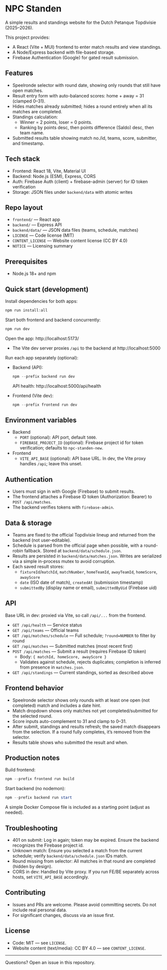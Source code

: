 # NPC Standen

A simple results and standings website for the Dutch Petanque Topdivisie (2025–2026).

This project provides:
- A React (Vite + MUI) frontend to enter match results and view standings.
- A Node/Express backend with file-based storage.
- Firebase Authentication (Google) for gated result submission.

## Features

- Speelronde selector with round date, showing only rounds that still have open matches.
- Result entry form with auto-balanced scores: home + away = 31 (clamped 0–31).
- Hides matches already submitted; hides a round entirely when all its matches are completed.
- Standings calculation:
  - Winner = 2 points, loser = 0 points.
  - Ranking by points desc, then points difference (Saldo) desc, then team name.
- Submitted results table showing match no./id, teams, score, submitter, and timestamp.

## Tech stack

- Frontend: React 18, Vite, Material UI
- Backend: Node.js (ESM), Express, CORS
- Auth: Firebase Auth (client) + firebase-admin (server) for ID token verification
- Storage: JSON files under `backend/data` with atomic writes

## Repo layout

- `frontend/` — React app
- `backend/` — Express API
- `backend/data/` — JSON data files (teams, schedule, matches)
- `LICENSE` — Code license (MIT)
- `CONTENT_LICENSE` — Website content license (CC BY 4.0)
- `NOTICE` — Licensing summary

## Prerequisites

- Node.js 18+ and npm

## Quick start (development)

Install dependencies for both apps:

```powershell
npm run install:all
```

Start both frontend and backend concurrently:

```powershell
npm run dev
```

Open the app: http://localhost:5173/

- The Vite dev server proxies `/api` to the backend at http://localhost:5000

Run each app separately (optional):

- Backend (API):
  ```powershell
  npm --prefix backend run dev
  ```
  API health: http://localhost:5000/api/health

- Frontend (Vite dev):
  ```powershell
  npm --prefix frontend run dev
  ```

## Environment variables

- Backend
  - `PORT` (optional): API port, default `5000`.
  - `FIREBASE_PROJECT_ID` (optional): Firebase project id for token verification; defaults to `npc-standen-new`.
- Frontend
  - `VITE_API_BASE` (optional): API base URL. In dev, the Vite proxy handles `/api`; leave this unset.

## Authentication

- Users must sign in with Google (Firebase) to submit results.
- The frontend attaches a Firebase ID token (Authorization: Bearer) to `POST /api/matches`.
- The backend verifies tokens with `firebase-admin`.

## Data & storage

- Teams are fixed to the official Topdivisie lineup and returned from the backend (not user-editable).
- Schedule is parsed from the official page when possible, with a round-robin fallback. Stored at `backend/data/schedule.json`.
- Results are persisted in `backend/data/matches.json`. Writes are serialized via a simple in-process mutex to avoid corruption.
- Each saved result stores:
  - `fixtureId`/`matchId`, `matchNumber`, `homeTeamId`, `awayTeamId`, `homeScore`, `awayScore`
  - `date` (ISO date of match), `createdAt` (submission timestamp)
  - `submittedBy` (display name or email), `submittedByUid` (Firebase uid)

## API

Base URL in dev: proxied via Vite, so call `/api/...` from the frontend.

- `GET /api/health` — Service status
- `GET /api/teams` — Official teams
- `GET /api/matches/schedule` — Full schedule; `?round=NUMBER` to filter by round
- `GET /api/matches` — Submitted matches (most recent first)
- `POST /api/matches` — Submit a result (requires Firebase ID token)
  - Body: `{ matchId, homeScore, awayScore }`
  - Validates against schedule, rejects duplicates; completion is inferred from presence in `matches.json`.
- `GET /api/standings` — Current standings, sorted as described above

## Frontend behavior

- Speelronde selector shows only rounds with at least one open (not completed) match and includes a date hint.
- Match dropdown shows only matches not yet completed/submitted for the selected round.
- Score inputs auto-complement to 31 and clamp to 0–31.
- After submit, standings and results refresh; the saved match disappears from the selection. If a round fully completes, it’s removed from the selector.
- Results table shows who submitted the result and when.

## Production notes

Build frontend:

```powershell
npm --prefix frontend run build
```

Start backend (no nodemon):

```powershell
npm --prefix backend run start
```

A simple Docker Compose file is included as a starting point (adjust as needed).

## Troubleshooting

- 401 on submit: Log in again; token may be expired. Ensure the backend recognizes the Firebase project id.
- Unknown match: Ensure you selected a match from the current schedule; verify `backend/data/schedule.json` IDs match.
- Round missing from selector: All matches in that round are completed (hidden by design).
- CORS in dev: Handled by Vite proxy. If you run FE/BE separately across hosts, set `VITE_API_BASE` accordingly.

## Contributing

- Issues and PRs are welcome. Please avoid committing secrets. Do not include real personal data.
- For significant changes, discuss via an issue first.

## License

- Code: MIT — see `LICENSE`.
- Website content (text/media): CC BY 4.0 — see `CONTENT_LICENSE`.

---

Questions? Open an issue in this repository.
